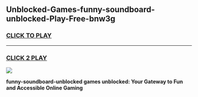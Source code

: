 
## Unblocked-Games-funny-soundboard-unblocked-Play-Free-bnw3g
<h3>
<a href="https://premium76.site?title=funny-soundboard-unblocked&ref=21A">CLICK TO PLAY</a></h3>
<hr>

<h3>
<a href="https://premium76.site?title=funny-soundboard-unblocked&ref=21A">CLICK 2 PLAY</a>
  
</h3>

<a href="https://premium76.site?title=funny-soundboard-unblocked&ref=21A"><img src="https://clearcache.store/games.png"></a>


**funny-soundboard-unblocked games unblocked: Your Gateway to Fun and Accessible Online Gaming**
